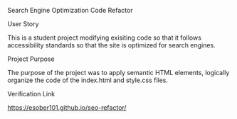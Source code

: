 Search Engine Optimization Code Refactor

User Story

This is a student project modifying exisiting code so that it follows accessibility standards so that the site is optimized for search engines.

Project Purpose

The purpose of the project was to apply semantic HTML elements, logically organize the code of the index.html and style.css files. 

Verification Link

https://esober101.github.io/seo-refactor/
